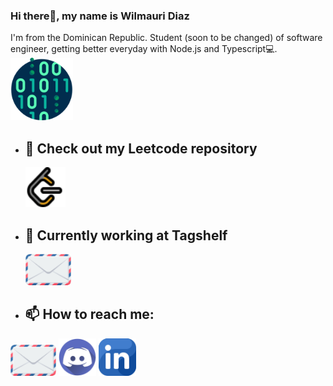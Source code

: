 ### Hi there👋, my name is Wilmauri Diaz
I'm from the Dominican Republic. Student (soon to be changed) of software engineer, getting better everyday with Node.js and Typescript💻.
<img src="Assets/binary-code.png" height="100px">
- ## 🔭 Check out my Leetcode repository
  [<img src="Assets/Leetcode.png" height="64px">](https://github.com/Wilmauri/Leetcode-2025)
- ## 🔨 Currently working at Tagshelf
   [<img src="Assets/envelope.png" height="50px">](mailto:wilmauri@tagshelf.com)
- ## 📫 How to reach me:

[<img src="Assets/envelope.png" height="50px">](mailto:wilmauridiazcamacho@gmail.com)
[<img src="Assets/discord.png" height="60px">](https://discord.com/users/wilmauri.)
[<img src="Assets/linkedin.png" height="60px">](https://www.linkedin.com/in/wilmauri-diaz-786468340/)
